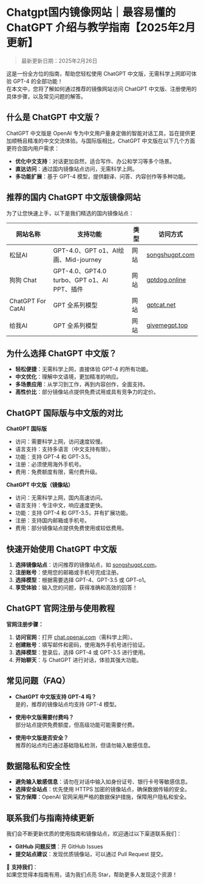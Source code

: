 # Chatgpt国内镜像网站｜最容易懂的 ChatGPT 介绍与教学指南【2025年2月更新】

> 最新更新日期：2025年2月26日

这是一份全方位的指南，帮助您轻松使用 ChatGPT 中文版，无需科学上网即可体验 GPT-4 的全部功能！  
在本文中，您将了解如何通过推荐的镜像网站访问 ChatGPT 中文版、注册使用的具体步骤，以及常见问题的解答。

## 什么是 ChatGPT 中文版？

ChatGPT 中文版是 OpenAI 专为中文用户量身定做的智能对话工具，旨在提供更加顺畅且精准的中文交流体验。与国际版相比，ChatGPT 中文版在以下几个方面更符合国内用户需求：

- **优化中文支持**：对话更加自然，适合写作、办公和学习等多个场景。
- **直达访问**：通过国内镜像站点访问，无需科学上网。
- **多功能扩展**：基于 GPT-4 模型，提供翻译、问答、内容创作等多种功能。

## 推荐的国内 ChatGPT 中文版镜像网站

为了让您快速上手，以下是我们精选的国内镜像站点：

| 网站名称              | 支持功能                           | 类型          | 访问方式                       |
|-------------------|--------------------------------|-------------|----------------------------|
| 松鼠AI              | GPT-4.0、GPT o1、AI绘画、Mid-journey          | 网站          | [songshugpt.com](https://songshugpt.com)           |
| 狗狗 Chat          | GPT-4.0、GPT4.0 turbo、GPT o1、AI PPT、插件 | 网站          | [gptdog.online](https://gptdog.online)            |
| ChatGPT For CatAI | GPT 全系列模型                   | 网站      | [gptcat.net](https://gptcat.net) |
| 给我AI   | GPT 全系列模型         | 网站 | [givemegpt.top](https://givemegpt.top)    |

## 为什么选择 ChatGPT 中文版？

- **轻松便捷**：无需科学上网，直接体验 GPT-4 的所有功能。
- **中文优化**：理解中文语境，更加精准的响应。
- **多场景应用**：从学习到工作，再到内容创作，全面支持。
- **高性价比**：部分镜像站点提供免费试用或具有竞争力的定价。

## ChatGPT 国际版与中文版的对比

**ChatGPT 国际版**
- 访问：需要科学上网，访问速度较慢。
- 语言支持：支持多语言（中文支持有限）。
- 功能：支持 GPT-4 和 GPT-3.5。
- 注册：必须使用海外手机号。
- 费用：免费额度有限，需付费升级。

**ChatGPT 中文版（镜像站）**
- 访问：无需科学上网，国内高速访问。
- 语言支持：专注中文，响应速度更快。
- 功能：支持 GPT-4 和 GPT-3.5，并有扩展功能。
- 注册：支持国内邮箱或手机号。
- 费用：部分镜像站点提供免费使用或较低费用。

## 快速开始使用 ChatGPT 中文版

1. **选择镜像站点**：访问推荐的镜像站点，如 [songshugpt.com](https://songshugpt.com)。
2. **注册账号**：使用您的邮箱或手机号完成注册。
3. **选择模型**：根据需要选择 GPT-4、GPT-3.5 或 GPT-o1。
4. **享受体验**：输入您的问题，获得准确和高效的回答！

## ChatGPT 官网注册与使用教程

**官网注册步骤：**
1. **访问官网**：打开 [chat.openai.com](https://chat.openai.com)（需科学上网）。
2. **创建账号**：填写邮件和密码，使用海外手机号进行验证。
3. **选择模型**：登录后，选择 GPT-4 或 GPT-3.5 进行使用。
4. **开始聊天**：与 ChatGPT 进行对话，体验其强大功能。

## 常见问题（FAQ）

- **ChatGPT 中文版支持 GPT-4 吗？**  
  是的，推荐的镜像站点均支持 GPT-4 模型。

- **使用中文版需要付费吗？**  
  部分站点提供免费额度，但高级功能可能需要付费。

- **使用中文版是否安全？**  
  推荐的站点均已通过基础隐私检测，但请勿输入敏感信息。

## 数据隐私和安全性

- **避免输入敏感信息**：请勿在对话中输入如身份证号、银行卡号等敏感信息。
- **选择安全站点**：优先使用 HTTPS 加密的镜像站点，确保数据传输的安全。
- **官方保障**：OpenAI 官网采用严格的数据保护措施，保障用户隐私和安全。

## 联系我们与指南持续更新

我们会不断更新优质的使用指南和镜像站点，欢迎通过以下渠道联系我们：

- **GitHub 问题反馈**：开 GitHub Issues
- **提交站点建议**：发现优质镜像站，可以通过 Pull Request 提交。

🌟 **支持我们**：  
如果您觉得本指南有用，请为我们点亮 Star，帮助更多人发现这个资源！
```

